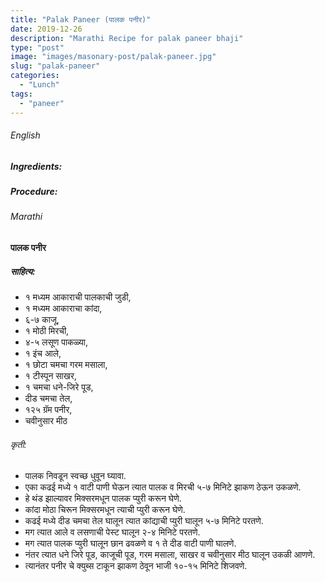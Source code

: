 ```yaml
---
title: "Palak Paneer (पालक पनीर)"
date: 2019-12-26
description: "Marathi Recipe for palak paneer bhaji"
type: "post"
image: "images/masonary-post/palak-paneer.jpg"
slug: "palak-paneer"
categories: 
  - "Lunch"
tags:
  - "paneer"
---
```


###### English



####



##### Ingredients: 







##### Procedure:









###### Marathi




#### पालक पनीर 



##### साहित्य:


- १ मध्यम आकाराची पालकाची जुडी,
- १ मध्यम आकाराचा कांदा,
- ६-७ काजू,
- १ मोठी मिरची,
- ४-५ लसूण पाकळ्या,
- १ इंच आले,
- १ छोटा चमचा गरम मसाला,
- १ टीस्पून साखर,
- १ चमचा धने-जिरे पूड,
- दीड चमचा तेल,
- १२५ ग्रॅम पनीर,
- चवीनुसार मीठ 



###### कृती:


- पालक निवडून स्वच्छ धुवून घ्यावा.
- एका कढई मध्ये १ वाटी पाणी घेऊन त्यात पालक व मिरची ५-७ मिनिटे झाकण ठेऊन उकळणे.
- हे थंड झाल्यावर मिक्सरमधून पालक प्युरी करून घेणे.
- कांदा मोठा चिरून मिक्सरमधून त्याची प्युरी करून घेणे.
- कढई मध्ये दीड चमचा तेल घालून त्यात कांद्याची प्युरी घालून ५-७ मिनिटे परतणे.
- मग त्यात आले व लसणाची पेस्ट घालून २-४ मिनिटे परतणे.
- मग त्यात पालक प्युरी घालून छान ढवळणे व १ ते दीड वाटी पाणी घालणे.
- नंतर त्यात धने जिरे पूड, काजूची पूड, गरम मसाला, साखर व चवीनुसार मीठ घालून उकळी आणणे.
- त्यानंतर पनीर चे क्युब्स टाकून झाकण ठेवून भाजी १०-१५ मिनिटे शिजवणे.
